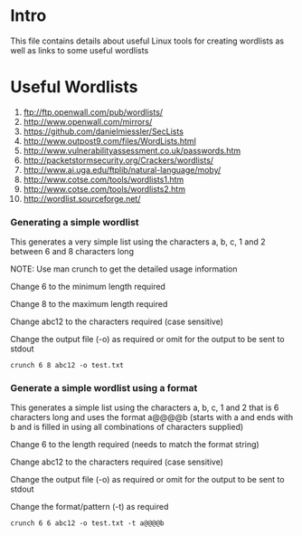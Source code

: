 # Intro

This file contains details about useful Linux tools for creating wordlists as well as links to some useful wordlists

# Useful Wordlists
1. <ftp://ftp.openwall.com/pub/wordlists/>
1. <http://www.openwall.com/mirrors/>
1. <https://github.com/danielmiessler/SecLists>
1. <http://www.outpost9.com/files/WordLists.html>
1. <http://www.vulnerabilityassessment.co.uk/passwords.htm>
1. <http://packetstormsecurity.org/Crackers/wordlists/>
1. <http://www.ai.uga.edu/ftplib/natural-language/moby/>
1. <http://www.cotse.com/tools/wordlists1.htm>
1. <http://www.cotse.com/tools/wordlists2.htm>
1. <http://wordlist.sourceforge.net/>

### Generating a simple wordlist
This generates a very simple list using the characters a, b, c, 1 and 2 between 6 and 8 characters long

NOTE: Use man crunch to get the detailed usage information

Change 6 to the minimum length required

Change 8 to the maximum length required

Change abc12 to the characters required (case sensitive)

Change the output file (-o) as required or omit for the output to be sent to stdout

```crunch 6 8 abc12 -o test.txt```

### Generate a simple wordlist using a format
This generates a simple list using the characters a, b, c, 1 and 2 that is 6 characters long and uses the format a@@@@b (starts with a and ends with b and is filled in using all combinations of characters supplied)

Change 6 to the length required (needs to match the format string)

Change abc12 to the characters required (case sensitive)

Change the output file (-o) as required or omit for the output to be sent to stdout

Change the format/pattern (-t) as required

```crunch 6 6 abc12 -o test.txt -t a@@@@b```